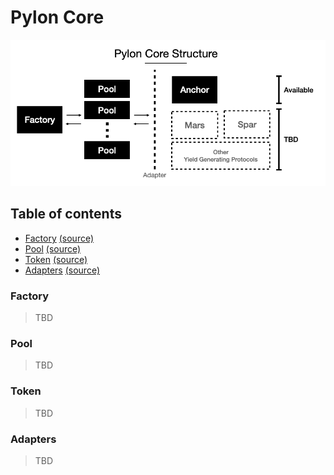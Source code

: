 # Pylon Core

![core structure](../../images/core_structure.png)

## Table of contents

* [Factory](#Factory) [(source)](./factory)
* [Pool](#Pool) [(source)](./pool)
* [Token](#Token) [(source)](./token)
* [Adapters](#Adapters) [(source)](./adapters)

### Factory
> TBD

### Pool
> TBD

### Token
> TBD

### Adapters
> TBD
